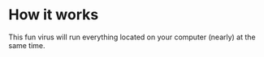 # How it works
This fun virus will run everything located on your computer (nearly) at the same time.
